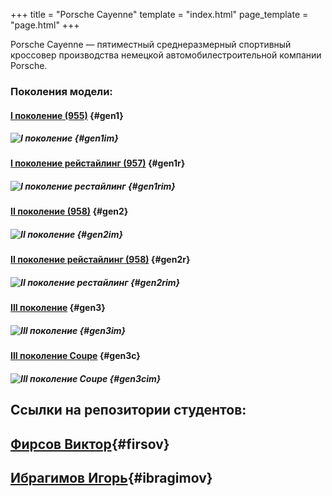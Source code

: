 +++
title = "Porsche Cayenne"
template = "index.html"
page_template = "page.html"
+++

Porsche Cayenne — пятиместный среднеразмерный спортивный кроссовер производства немецкой автомобилестроительной компании Porsche.

### Поколения модели:

#### [I поколение (955)](/blog/page1) {#gen1}

##### ![I поколение](/1.jpg) {#gen1im}

#### [I поколение рейстайлинг (957)](/blog/page1r) {#gen1r}

##### ![I поколение рестайлинг](/1r.jpg) {#gen1rim}

#### [II поколение (958)](/blog/page2) {#gen2}

##### ![II поколение](/2.jpg) {#gen2im}

#### [II поколение рейстайлинг (958)](/blog/page2r) {#gen2r}

##### ![II поколение рестайлинг](/2r.jpg) {#gen2rim}

#### [III поколение](/blog/page3) {#gen3}

##### ![III поколение](/3.jpg) {#gen3im}

#### [III поколение Coupe](/blog/page3coupe) {#gen3c}

##### ![III поколение Coupe](/3coupe.jpg) {#gen3cim}

## Ссылки на репозитории студентов:  
## [Фирсов Виктор](https://github.com/hitter9/firsovvictor_lab1){#firsov} 
## [Ибрагимов Игорь](https://github.com/Rogi11/Ibragimov_Igor_Lab1){#ibragimov}
